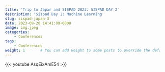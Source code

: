 ```yaml
---
title: 'Trip to Japan and SISPAD 2023: SISPAD DAY 2'
description: 'Sispad Day 1: Machine Learning'
slug: sispad-japan-3
date: 2023-09-28 14:41:00+0800
image: img.jpeg
categories:
    - Conferences
tags:
    - Conferences
weight: 1       # You can add weight to some posts to override the default sorting (date descending)
---
```



{{< youtube AsqEixAmE54 >}}